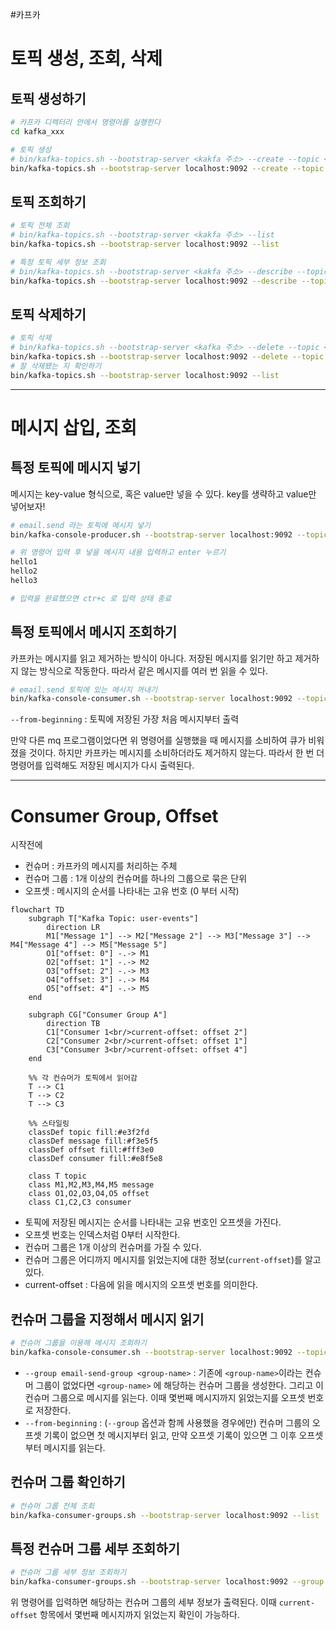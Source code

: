 #카프카 

# 토픽 생성, 조회, 삭제
## 토픽 생성하기
```sh
# 카프카 디렉터리 안에서 명령어를 실행한다
cd kafka_xxx

# 토픽 생성
# bin/kafka-topics.sh --bootstrap-server <kakfa 주소> --create --topic <토픽명>
bin/kafka-topics.sh --bootstrap-server localhost:9092 --create --topic email.send
```

## 토픽 조회하기
```sh
# 토픽 전체 조회
# bin/kafka-topics.sh --bootstrap-server <kakfa 주소> --list 
bin/kafka-topics.sh --bootstrap-server localhost:9092 --list

# 특정 토픽 세부 정보 조회 
# bin/kafka-topics.sh --bootstrap-server <kakfa 주소> --describe --topic <토픽명> 
bin/kafka-topics.sh --bootstrap-server localhost:9092 --describe --topic email.send
```

## 토픽 삭제하기
```sh
# 토픽 삭제 
# bin/kafka-topics.sh --bootstrap-server <kafka 주소> --delete --topic <토픽명> 
bin/kafka-topics.sh --bootstrap-server localhost:9092 --delete --topic email.send 
# 잘 삭제됐는 지 확인하기 
bin/kafka-topics.sh --bootstrap-server localhost:9092 --list
```

----

# 메시지 삽입, 조회
## 특정 토픽에 메시지 넣기
메시지는 key-value 형식으로, 혹은 value만 넣을 수 있다. key를 생략하고 value만 넣어보자!
```sh
# email.send 라는 토픽에 메시지 넣기
bin/kafka-console-producer.sh --bootstrap-server localhost:9092 --topic email.send

# 위 명령어 입력 후 넣을 메시지 내용 입력하고 enter 누르기
hello1
hello2
hello3

# 입력을 완료했으면 ctr+c 로 입력 상태 종료
```

## 특정 토픽에서 메시지 조회하기
카프카는 메시지를 읽고 제거하는 방식이 아니다. 저장된 메시지를 읽기만 하고 제거하지 않는 방식으로 작동한다. 따라서 같은 메시지를 여러 번 읽을 수 있다.

```sh
# email.send 토픽에 있는 메시지 꺼내기
bin/kafka-console-consumer.sh --bootstrap-server localhost:9092 --topic email.send --from-beginning
```

`--from-beginning` : 토픽에 저장된 가장 처음 메시지부터 출력

만약 다른 mq 프로그램이었다면 위 명령어를 실행했을 때 메시지를 소비하여 큐가 비워졌을 것이다. 하지만 카프카는 메시지를 소비하더라도 제거하지 않는다. 따라서 한 번 더 명령어를 입력해도 저장된 메시지가 다시 출력된다.

----
# Consumer Group, Offset

시작전에
- 컨슈머 : 카프카의 메시지를 처리하는 주체
- 컨슈머 그룹 : 1개 이상의 컨슈머를 하나의 그룹으로 묶은 단위
- 오프셋 : 메시지의 순서를 나타내는 고유 번호 (0 부터 시작)

```mermaid
flowchart TD
    subgraph T["Kafka Topic: user-events"]
        direction LR
        M1["Message 1"] --> M2["Message 2"] --> M3["Message 3"] --> M4["Message 4"] --> M5["Message 5"]
        O1["offset: 0"] -.-> M1
        O2["offset: 1"] -.-> M2
        O3["offset: 2"] -.-> M3
        O4["offset: 3"] -.-> M4
        O5["offset: 4"] -.-> M5
    end
    
    subgraph CG["Consumer Group A"]
        direction TB
        C1["Consumer 1<br/>current-offset: offset 2"]
        C2["Consumer 2<br/>current-offset: offset 1"]
        C3["Consumer 3<br/>current-offset: offset 4"]
    end
    
    %% 각 컨슈머가 토픽에서 읽어감
    T --> C1
    T --> C2
    T --> C3
    
    %% 스타일링
    classDef topic fill:#e3f2fd
    classDef message fill:#f3e5f5
    classDef offset fill:#fff3e0
    classDef consumer fill:#e8f5e8
    
    class T topic
    class M1,M2,M3,M4,M5 message
    class O1,O2,O3,O4,O5 offset
    class C1,C2,C3 consumer
```

- 토픽에 저장된 메시지는 순서를 나타내는 고유 번호인 오프셋을 가진다.
- 오프셋 번호는 인덱스처럼 0부터 시작한다.
- 컨슈머 그룹은 1개 이상의 컨슈머를 가질 수 있다.
- 컨슈머 그룹은 어디까지 메시지를 읽었는지에 대한 정보(`current-offset`)를 알고 있다.
- current-offset : 다음에 읽을 메시지의 오프셋 번호를 의미한다.

## 컨슈머 그룹을 지정해서 메시지 읽기
```sh
# 컨슈머 그룹을 이용해 메시지 조회하기
bin/kafka-console-consumer.sh --bootstrap-server localhost:9092 --topic email.send --from-beginning --group email-send-group
```

- `--group email-send-group <group-name>` : 기존에 `<group-name>`이라는 컨슈머 그룹이 없었다면 `<group-name>` 에 해당하는 컨슈머 그룹을 생성한다. 그리고 이 컨슈머 그룹으로 메시지를 읽는다. 이때 몇번째 메시지까지 읽었는지를 오프셋 번호로 저장한다.
- `--from-beginning` : (`--group` 옵션과 함께 사용했을 경우에만) 컨슈머 그룹의 오프셋 기록이 없으면 첫 메시지부터 읽고, 만약 오프셋 기록이 있으면 그 이후 오프셋부터 메시지를 읽는다. 

## 컨슈머 그룹 확인하기
```sh
# 컨슈머 그룹 전체 조회
bin/kafka-consumer-groups.sh --bootstrap-server localhost:9092 --list
```

## 특정 컨슈머 그룹 세부 조회하기
```sh
# 컨슈머 그룹 세부 정보 조회하기
bin/kafka-consumer-groups.sh --bootstrap-server localhost:9092 --group email-send-group --describe
```

위 명령어를 입력하면 해당하는 컨슈머 그룹의 세부 정보가 출력된다. 이때 `current-offset` 항목에서 몇번째 메시지까지 읽었는지 확인이 가능하다.
